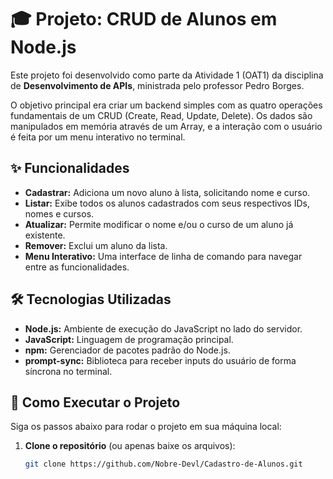 # 🎓 Projeto: CRUD de Alunos em Node.js

Este projeto foi desenvolvido como parte da Atividade 1 (OAT1) da disciplina de **Desenvolvimento de APIs**, ministrada pelo professor Pedro Borges.

O objetivo principal era criar um backend simples com as quatro operações fundamentais de um CRUD (Create, Read, Update, Delete). Os dados são manipulados em memória através de um Array, e a interação com o usuário é feita por um menu interativo no terminal.

## ✨ Funcionalidades

- **Cadastrar:** Adiciona um novo aluno à lista, solicitando nome e curso.
- **Listar:** Exibe todos os alunos cadastrados com seus respectivos IDs, nomes e cursos.
- **Atualizar:** Permite modificar o nome e/ou o curso de um aluno já existente.
- **Remover:** Exclui um aluno da lista.
- **Menu Interativo:** Uma interface de linha de comando para navegar entre as funcionalidades.

## 🛠️ Tecnologias Utilizadas

- **Node.js:** Ambiente de execução do JavaScript no lado do servidor.
- **JavaScript:** Linguagem de programação principal.
- **npm:** Gerenciador de pacotes padrão do Node.js.
- **prompt-sync:** Biblioteca para receber inputs do usuário de forma síncrona no terminal.

## 🚀 Como Executar o Projeto

Siga os passos abaixo para rodar o projeto em sua máquina local:

1. **Clone o repositório** (ou apenas baixe os arquivos):
   ```bash
   git clone https://github.com/Nobre-Devl/Cadastro-de-Alunos.git
